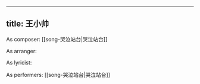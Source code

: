 
---
title: 王小帅
---
As composer: [[song-哭泣站台|哭泣站台]]

As arranger: 

As lyricist: 

As performers: [[song-哭泣站台|哭泣站台]]

